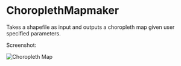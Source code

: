 # ChoroplethMapmaker
Takes a shapefile as input and outputs a choropleth map given user specified parameters.

Screenshot:

![Choropleth Map](http://i.imgur.com/ysGAyNX.png)
